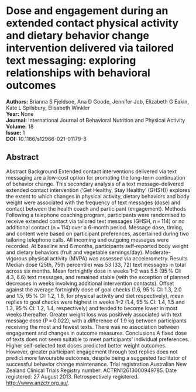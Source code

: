 # Dose and engagement during an extended contact physical activity and dietary behavior change intervention delivered via tailored text messaging: exploring relationships with behavioral outcomes

**Authors:** Brianna S Fjeldsoe, Ana D Goode, Jennifer Job, Elizabeth G Eakin, Kate L Spilsbury, Elisabeth Winkler  
**Year:** None  
**Journal:** International Journal of Behavioral Nutrition and Physical Activity  
**Volume:** 18  
**Issue:** 1  
**DOI:** 10.1186/s12966-021-01179-8  

## Abstract
Abstract                Background                Extended contact interventions delivered via text messaging are a low-cost option for promoting the long-term continuation of behavior change. This secondary analysis of a text message–delivered extended contact intervention (‘Get Healthy, Stay Healthy’ (GHSH)) explores the extent to which changes in physical activity, dietary behaviors and body weight were associated with the frequency of text messages (dose) and contact between the health coach and participant (engagement).                              Methods                Following a telephone coaching program, participants were randomised to receive extended contact via tailored text messages (GHSH, n = 114) or no additional contact (n = 114) over a 6-month period. Message dose, timing, and content were based on participant preferences, ascertained during two tailoring telephone calls. All incoming and outgoing messages were recorded. At baseline and 6 months, participants self-reported body weight and dietary behaviors (fruit and vegetable servings/day). Moderate-vigorous physical activity (MVPA) was assessed via accelerometry.                              Results                Median dose (25th, 75th percentile) was 53 (33, 72) text messages in total across six months. Mean fortnightly dose in weeks 1–2 was 5.5 (95 % CI: 4.3, 6.6) text messages, and remained stable (with the exception of planned decreases in weeks involving additional intervention contacts). Offset against the average fortnightly dose of goal checks (1.6, 95 % CI: 1.3, 2.0 and 1.5, 95 % CI: 1.2, 1.8, for physical activity and diet respectively), mean replies to goal checks were highest in weeks 1–2 (1.4, 95 % CI: 1.4, 1.5 and 1.3, 95 % CI: 1.2, 1.4, respectively) and tended to become lower in most weeks thereafter. Greater weight loss was positively associated with text message dose (P = 0.022), with a difference of 1.9 kg between participants receiving the most and fewest texts. There was no association between engagement and changes in outcome measures.                              Conclusions                A fixed dose of texts does not seem suitable to meet participants’ individual preferences. Higher self-selected text doses predicted better weight outcomes. However, greater participant engagement through text replies does not predict more favourable outcomes, despite being a suggested facilitator of successful behavior change maintenance.                              Trial registration                Australian New Zealand Clinical Trials Registry number: ACTRN12613000949785. Date registered: 27 August 2013. Retrospectively registered. http://www.anzctr.org.au/.

